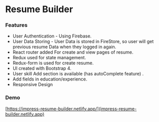 # Resume Builder

### Features

 *  User Authentication - Using Firebase.
* User Data Storing - User Data is stored in FireStore, so user will get previous resume Data when they logged in again.
* React router added For create and view pages of resume.
* Redux used for state management.
* Redux-form is used for create resume.
* UI created with Bootstrap 4.
* User skill Add section is available (has autoComplete feature) .
* Add fields in education/experience.
* Responsive Design


### Demo
[https://impress-resume-builder.netlify.app/](impress-resume-builder.netlify.app)
